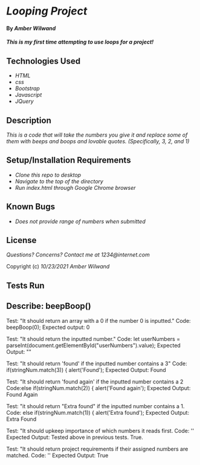 # _Looping Project_

#### By _**Amber Wilwand**_

#### _This is my first time attempting to use loops for a project!_

## Technologies Used

- _HTML_
- _css_
- _Bootstrap_
- _Javascript_
- _JQuery_

## Description

_This is a code that will take the numbers you give it and replace some of them with beeps and boops and lovable quotes. (Specifically, 3, 2, and 1)_

## Setup/Installation Requirements

- _Clone this repo to desktop_
- _Navigate to the top of the directory_
- _Run index.html through Google Chrome browser_

## Known Bugs

- _Does not provide range of numbers when submitted_

## License

_Questions? Concerns? Contact me at 1234@internet.com_

Copyright (c) _10/23/2021_ _Amber Wilwand_

## Tests Run

## Describe: beepBoop()

Test: "It should return an array with a 0 if the number 0 is inputted."
Code: beepBoop(0);
Expected output: 0

Test: "It should return the inputted number."
Code: let userNumbers = parseInt(document.getElementById("userNumbers").value);
Expected Output: ""

Test: "It should return 'found' if the inputted number contains a 3"
Code: if(stringNum.match(3)) {
alert('Found');
Expected Output: Found

Test: "It should return 'found again' if the inputted number contains a 2
Code:else if(stringNum.match(2)) {
alert('Found again');
Expected Output: Found Again

Test: "it should return "Extra found" if the inputted number contains a 1.
Code: else if(stringNum.match(1)) {
alert('Extra found');
Expected Output: Extra Found

Test: "It should upkeep importance of which numbers it reads first.
Code: ''
Expected Output: Tested above in previous tests. True.

Test: "It should return project requirements if their assigned numbers are matched.
Code: ''
Expected Output: True
